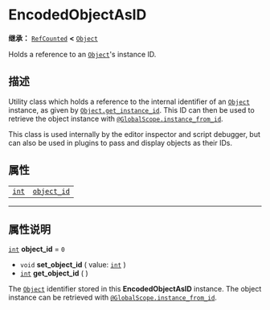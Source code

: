 <!-- ⚠ 请勿编辑本文件 ⚠ -->
<!-- 本文档使用脚本从 WeDot 引擎源码仓库生成。 -->
<!-- 生成脚本：https://github.com/WeDot-Engine/WeDot/tree/4.3/doc/tools/make_md.py； -->
<!-- 原文件：https://github.com/WeDot-Engine/WeDot/tree/4.3/doc/classes/EncodedObjectAsID.xml。 -->

<div id="_class_encodedobjectasid"></div>

# EncodedObjectAsID

**继承：** [`RefCounted`](class_refcounted.md) **<** [`Object`](class_object.md)

Holds a reference to an [`Object`](class_object.md)'s instance ID.

## 描述

Utility class which holds a reference to the internal identifier of an [`Object`](class_object.md) instance, as given by [`Object.get_instance_id`](#class_object_method_get_instance_id). This ID can then be used to retrieve the object instance with [`@GlobalScope.instance_from_id`](#class_@globalscope_method_instance_from_id).

This class is used internally by the editor inspector and script debugger, but can also be used in plugins to pass and display objects as their IDs.

## 属性

|||
|:-:|:--|
| [`int`](class_int.md) | [`object_id`](#class_encodedobjectasid_property_object_id) | ``0`` |

<!-- rst-class:: classref-section-separator -->

---

## 属性说明

<div id="_class_encodedobjectasid_property_object_id"></div>

[`int`](class_int.md) **object_id** = ``0`` <div id="class_encodedobjectasid_property_object_id"></div>

- `void` **set_object_id** ( value: [`int`](class_int.md) )
- [`int`](class_int.md) **get_object_id** ( )

The [`Object`](class_object.md) identifier stored in this **EncodedObjectAsID** instance. The object instance can be retrieved with [`@GlobalScope.instance_from_id`](#class_@globalscope_method_instance_from_id).

[^virtual]: 本方法通常需要用户覆盖才能生效。
[^const]: 本方法无副作用，不会修改该实例的任何成员变量。
[^vararg]: 本方法除了能接受在此处描述的参数外，还能够继续接受任意数量的参数。
[^constructor]: 本方法用于构造某个类型。
[^static]: 调用本方法无需实例，可直接使用类名进行调用。
[^operator]: 本方法描述的是使用本类型作为左操作数的有效运算符。
[^bitfield]: 这个值是由下列位标志构成位掩码的整数。
[^void]: 无返回值。
